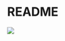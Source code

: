 # README

<img src="https://user-images.githubusercontent.com/63577068/96539993-71b6b500-12d7-11eb-9fa9-6beb22a614de.png">
